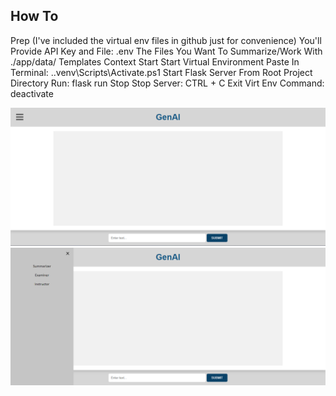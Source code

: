 ## How To
Prep
    (I've included the virtual env files in github just for convenience)
    You'll Provide
        API Key and File: .env
        The Files You Want To Summarize/Work With
            ./app/data/
                Templates
                Context
Start
    Start Virtual Environment
        Paste In Terminal: .\.venv\Scripts\Activate.ps1
    Start Flask Server
        From Root Project Directory Run: flask run
Stop
    Stop Server: CTRL + C
    Exit Virt Env Command: deactivate


![Alt text](cover_photo1.png)
![Alt text](cover_photo2.png)